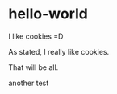 # hello-world
I like cookies =D

As stated, I really like cookies.

That will be all.

another test

